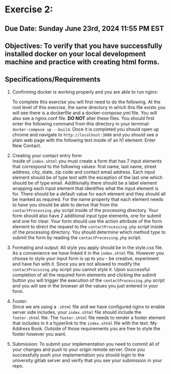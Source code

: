 # Exercise 2:

## Due Date: Sunday June 23rd, 2024 11:55 PM EST 

## Objectives: To verify that you have successfully installed docker on your local development machine and practice with creating html forms.

## Specifications/Requirements

1. Confirming docker is working properly and you are able to run nginx: 

   To complete this exercise you will first need to do the following. At the root level of this exercise, the same directory in which this file exists you will see there is a dockerfile and a docker-compose.yml file. You will also see a nginx.conf file. __DO NOT__ alter these files. You should first enter the following command from this directory in your terminal: `docker-compose up --build`. Once it is completed you should open up chrome and navigate to `http://localhost:3000` and you should see a plain web page with the following text inside of an h1 element: Enter New Contact.

2. Creating your contact entry form  
Inside of `index.shtml` you must create a form that has 7 input elements that correspond to the following values: first name, last name, street address, city, state, zip code and contact email address. Each input element should be of type text with the exception of the last one which should be of type email. Additionally there should be a label element wrapping each input element that identifies what the input element is for. There should be a default value for each element and they should all be marked as required. For the name property that each element needs to have you should be able to derive that from the `contactProcessing.php` script inside of the processing directory. Your form should also have 2 additional input type elements, one for submit and one for clear. Your form should use the action attribute of the form element to direct the request to the `contactProcessing.php` script inside of the processing directory. You should determine which method type to submit the form by reading the `contactProcessing.php` script.

2. Formating and output:
   All style you apply should be in the style.css file. As a convenience we have linked it in the `index.shtml` file. However you choose to style your input form is up to you - be creative, experiment and have fun with it. Since you are not allowed to modify the `contactProcssing.php` script you cannot style it. Upon successful completion of all the required form elements and clicking the submit button you will trigger the execution of the `contactProcessing.php` script and you will see in the browser all the values you just entered in your form.

3. Footer:  
   Since we are using a `.shtml` file and we have configured nginx to enable server side includes, your `index.shtml` file should include the `footer.shtml` file. The `footer.shtml` file needs to render a footer element that includes in it a hyperlink to the `index.shtml` file with the text: My Address Book. Outside of those requirements you are free to style the footer however you want.

4. Submission:
   To submit your implementation you need to commit all of your changes and push to your origin remote server. Once you successfully push your implementation you should login to the university gitlab server and verify that you see your submission in your repo.
